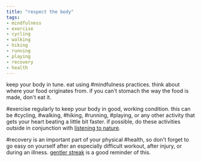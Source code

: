 ```yaml
---
title: "respect the body"
tags:
- mindfulness
- exercise
- cycling
- walking
- hiking
- running
- playing
- recovery
- health
---
```


keep your body in tune. eat using #mindfulness practices. think about where your food originates from. if you can't stomach the way the food is made, don't eat it.

#exercise regularly to keep your body in good, working condition. this can be #cycling, #walking, #hiking, #running, #playing, or any other activity that gets your heart beating a little bit faster. if possible, do these activities outside in conjunction with [listening to nature](listen%20to%20nature.md).

#recovery is an important part of your physical #health, so don't forget to go easy on yourself after an especially difficult workout, after injury, or during an illness. [gentler streak](https://gentler.app/) is a good reminder of this.